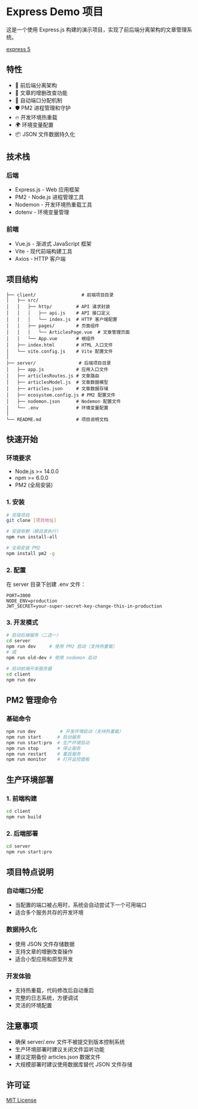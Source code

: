 # Express Demo 项目

这是一个使用 Express.js 构建的演示项目，实现了前后端分离架构的文章管理系统。

[express 5](https://expressjs.com/en/guide/migrating-5.html)

## 特性

- 🚀 前后端分离架构
- 📝 文章的增删改查功能
- 🔄 自动端口分配机制
- 🛡 PM2 进程管理和守护
- 🔥 开发环境热重载
- 🌍 环境变量配置
- 📦 JSON 文件数据持久化

## 技术栈

### 后端
- Express.js - Web 应用框架
- PM2 - Node.js 进程管理工具
- Nodemon - 开发环境热重载工具
- dotenv - 环境变量管理

### 前端
- Vue.js - 渐进式 JavaScript 框架
- Vite - 现代前端构建工具
- Axios - HTTP 客户端

## 项目结构

```tree
├── client/                 # 前端项目目录
│   ├── src/               
│   │   ├── http/         # API 请求封装
│   │   │   ├── api.js    # API 接口定义
│   │   │   └── index.js  # HTTP 客户端配置
│   │   ├── pages/        # 页面组件
│   │   │   └── ArticlesPage.vue  # 文章管理页面
│   │   └── App.vue       # 根组件
│   ├── index.html        # HTML 入口文件
│   └── vite.config.js    # Vite 配置文件
│
├── server/                # 后端项目目录
│   ├── app.js            # 应用入口文件
│   ├── articlesRoutes.js # 文章路由
│   ├── articlesModel.js  # 文章数据模型
│   ├── articles.json     # 文章数据存储
│   ├── ecosystem.config.js # PM2 配置文件
│   ├── nodemon.json      # Nodemon 配置文件
│   └── .env              # 环境变量配置
│
└── README.md             # 项目说明文档
```

## 快速开始

### 环境要求
- Node.js >= 14.0.0
- npm >= 6.0.0
- PM2 (全局安装)

### 1. 安装

```bash
# 克隆项目
git clone [项目地址]

# 安装依赖（根目录执行）
npm run install-all

# 全局安装 PM2
npm install pm2 -g
```

### 2. 配置

在 server 目录下创建 .env 文件：
```env
PORT=3000
NODE_ENV=production
JWT_SECRET=your-super-secret-key-change-this-in-production
```

### 3. 开发模式

```bash
# 启动后端服务（二选一）
cd server
npm run dev     # 使用 PM2 启动（支持热重载）
# 或
npm run old-dev # 使用 nodemon 启动

# 启动前端开发服务器
cd client
npm run dev
```

## PM2 管理命令

### 基础命令
```bash
npm run dev         # 开发环境启动（支持热重载）
npm run start      # 启动服务
npm run start:pro  # 生产环境启动
npm run stop       # 停止服务
npm run restart    # 重启服务
npm run monitor    # 打开监控面板
```


## 生产环境部署

### 1. 前端构建
```bash
cd client
npm run build
```

### 2. 后端部署
```bash
cd server
npm run start:pro
```

## 项目特点说明

### 自动端口分配
- 当配置的端口被占用时，系统会自动尝试下一个可用端口
- 适合多个服务共存的开发环境

### 数据持久化
- 使用 JSON 文件存储数据
- 支持文章的增删改查操作
- 适合小型应用和原型开发

### 开发体验
- 支持热重载，代码修改后自动重启
- 完整的日志系统，方便调试
- 灵活的环境配置

## 注意事项

- 确保 server/.env 文件不被提交到版本控制系统
- 生产环境部署时建议关闭文件监听功能
- 建议定期备份 articles.json 数据文件
- 大规模部署时建议使用数据库替代 JSON 文件存储

## 许可证

[MIT License](LICENSE)